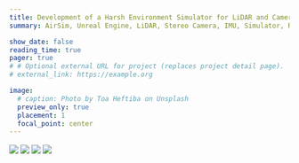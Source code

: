 ```yaml
---
title: Development of a Harsh Environment Simulator for LiDAR and Camera
summary: AirSim, Unreal Engine, LiDAR, Stereo Camera, IMU, Simulator, ROS 1, Drone, Car

show_date: false
reading_time: true
pager: true
# # Optional external URL for project (replaces project detail page).
# external_link: https://example.org

image:
  # caption: Photo by Toa Heftiba on Unsplash
  preview_only: true
  placement: 1
  focal_point: center
---
```


<img src="/images/map.png" align="center"/>
<img src="/images/open-vins-drone-4x.gif" align="center"/>
<img src="/images/vins-fusion-car-4x.gif" align="center"/>
<img src="/images/lego-loam-car-4x.gif" align="center"/>